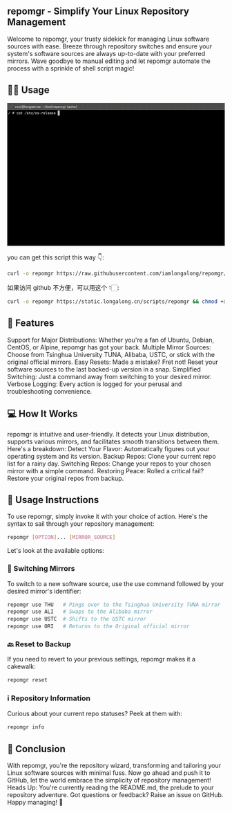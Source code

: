 ## repomgr - Simplify Your Linux Repository Management

Welcome to repomgr, your trusty sidekick for managing Linux software sources with ease. Breeze through repository switches and ensure your system's software sources are always up-to-date with your preferred mirrors. Wave goodbye to manual editing and let repomgr automate the process with a sprinkle of shell script magic!

## 👨‍💻 Usage

![usage](./assets/usage.gif)

you can get this script this way 👇:
```bash
curl -o repomgr https://raw.githubusercontent.com/iamlongalong/repomgr/main/repomgr && chmod +x repomgr && mv repomgr /usr/local/bin/ && repomgr -h
```

如果访问 github 不方便，可以用这个 👇🏻:
```bash
curl -o repomgr https://static.longalong.cn/scripts/repomgr && chmod +x repomgr && mv repomgr /usr/local/bin/ && repomgr -h
```

## 🚀 Features

Support for Major Distributions: Whether you're a fan of Ubuntu, Debian, CentOS, or Alpine, repomgr has got your back.
Multiple Mirror Sources: Choose from Tsinghua University TUNA, Alibaba, USTC, or stick with the original official mirrors.
Easy Resets: Made a mistake? Fret not! Reset your software sources to the last backed-up version in a snap.
Simplified Switching: Just a command away from switching to your desired mirror.
Verbose Logging: Every action is logged for your perusal and troubleshooting convenience.

## 💻 How It Works

repomgr is intuitive and user-friendly. It detects your Linux distribution, supports various mirrors, and facilitates smooth transitions between them. Here's a breakdown:
Detect Your Flavor: Automatically figures out your operating system and its version.
Backup Repos: Clone your current repo list for a rainy day.
Switching Repos: Change your repos to your chosen mirror with a simple command.
Restoring Peace: Rolled a critical fail? Restore your original repos from backup.

## 📖 Usage Instructions

To use repomgr, simply invoke it with your choice of action. Here's the syntax to sail through your repository management:
```bash
repomgr [OPTION]... [MIRROR_SOURCE]
```

Let's look at the available options:

### 🔄 Switching Mirrors

To switch to a new software source, use the use command followed by your desired mirror's identifier:

```bash
repomgr use THU   # Pings over to the Tsinghua University TUNA mirror
repomgr use ALI   # Swaps to the Alibaba mirror
repomgr use USTC  # Shifts to the USTC mirror
repomgr use ORI   # Returns to the Original official mirror
```

### 🔙 Reset to Backup

If you need to revert to your previous settings, repomgr makes it a cakewalk:
```bash
repomgr reset
```

### ℹ️ Repository Information

Curious about your current repo statuses? Peek at them with:
```bash
repomgr info
```

## 🎉 Conclusion
With repomgr, you're the repository wizard, transforming and tailoring your Linux software sources with minimal fuss. Now go ahead and push it to GitHub, let the world embrace the simplicity of repository management!
Heads Up: You're currently reading the README.md, the prelude to your repository adventure. Got questions or feedback? Raise an issue on GitHub. Happy managing! 🌟